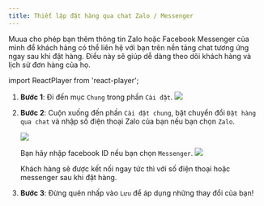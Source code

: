 ```yaml
---
title: Thiết lập đặt hàng qua chat Zalo / Messenger
---
```


Muua cho phép bạn thêm thông tin Zalo hoặc Facebook Messenger của mình để khách hàng có thể liên hệ với bạn trên nền tảng chat tương ứng ngay sau khi đặt hàng. Điều này sẽ giúp dễ dàng theo dõi khách hàng và lịch sử đơn hàng của họ.

import ReactPlayer from 'react-player';

<ReactPlayer
     playing
     controls
     url="https://youtu.be/Ap_1xCdYiZw"
     width="100%"
   />

1.  **Bước 1**: Đi đến mục `Chung` trong phần `Cài đặt`.
    ![](/img/docs/bangdieukhien/cai-dat-chung/dat-hang-qua-chat/1.png)

2.  **Bước 2**: Cuộn xuống đến phần `Cài đặt chung`, bật chuyển đổi `Đặt hàng qua chat` và nhập số điện thoại Zalo của bạn nếu bạn chọn `Zalo`.

    ![](/img/docs/bangdieukhien/cai-dat-chung/dat-hang-qua-chat/2.png)

    Bạn hãy nhập facebook ID nếu bạn chọn `Messenger`.
    ![](/img/docs/bangdieukhien/cai-dat-chung/dat-hang-qua-chat/3.png)

    Khách hàng sẽ được kết nối ngay tức thì với số điện thoại hoặc messenger sau khi đặt hàng.

3.  **Bước 3**: Đừng quên nhấp vào `Lưu` để áp dụng những thay đổi của bạn!
